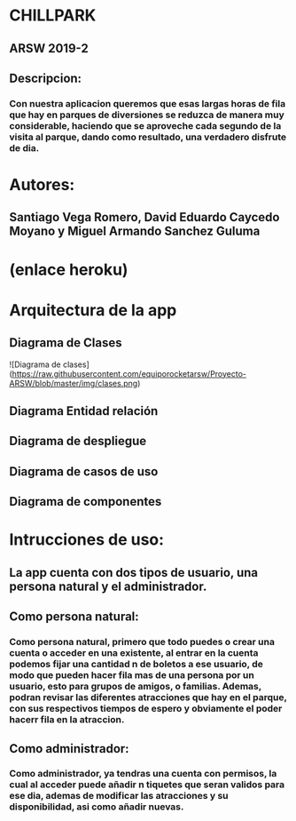 # CHILLPARK
## ARSW 2019-2
## Descripcion:
### Con nuestra aplicacion queremos que esas largas horas de fila que hay en parques de diversiones se reduzca de manera muy considerable, haciendo que se aproveche cada segundo de la visita al parque, dando como resultado, una verdadero disfrute de dia.
# Autores: 
## Santiago Vega Romero, David Eduardo Caycedo Moyano y Miguel Armando Sanchez Guluma

# (enlace heroku)

# Arquitectura de la app

## Diagrama de Clases

![Diagrama de clases] (https://raw.githubusercontent.com/equiporocketarsw/Proyecto-ARSW/blob/master/img/clases.png)

## Diagrama Entidad relación 
## Diagrama de despliegue
## Diagrama de casos de uso
## Diagrama de componentes

# Intrucciones de uso:
## La app cuenta con dos tipos de usuario, una persona natural y el administrador.
## Como persona natural:
### Como persona natural, primero que todo puedes o crear una cuenta o acceder en una existente, al entrar en la cuenta podemos fijar una cantidad n de boletos a ese usuario, de modo que pueden hacer fila mas de una persona por un usuario, esto para grupos de amigos, o familias. Ademas, podran revisar las diferentes atracciones que hay en el parque, con sus respectivos tiempos de espero y obviamente el poder hacerr fila en la atraccion.

## Como administrador:
### Como administrador, ya tendras una cuenta con permisos, la cual al acceder puede añadir n tiquetes que seran validos para ese dia, ademas de modificar las atracciones y su disponibilidad, asi como añadir nuevas.
